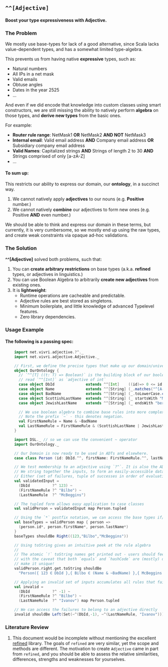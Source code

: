 ## `^^[Adjective]`

#### Boost your type expressiveness with Adjective.

### The Problem

We mostly use base-types for lack of a good alternative, since Scala lacks value-dependent types, and has a somewhat 
limited type-algebra.

This prevents us from having native __expressive__ types, such as:

- Natural numbers
- All IPs in a net mask 
- Valid emails
- Obtuse angles
- Dates in the year 2525
- ...

And even if we did encode that knowledge into custom classes using smart constructors, we are still missing the ability 
to natively perform __algebra__ on those types, and __derive new types__ from the basic ones.

For example:

- __Router rule range__: NetMask1 __OR__ NetMask2 __AND NOT__ NetMask3
- __Internal email__: Valid email address __AND__ Company email address __OR__ Subsidiary company email address 
- __Valid Names__: Capitalized strings __AND__ Strings of length 2 to 30 __AND__ Strings comprised of only [a-zA-Z]
- ...

#### To sum up:
This restricts our ability to express our domain, our __ontology__, in a succinct way.

1) We cannot natively apply __adjectives__ to our nouns (e.g. __Positive__ number.)
1) We cannot natively __combine__ our adjectives to form new ones (e.g. Positive __AND__ even number.)

We should be able to think and express our domain in these terms, but currently, it is very cumbersome, so we mostly end up
using the raw types, and create weak constraints via opaque ad-hoc validations.

### The Solution

__^^[Adjective]__ solved both problems, such that:

1) You can __create arbitrary restrictions__ on base types (a.k.a. __refined__ types, or adjectives in linguistics.)
1) You can use Boolean Algebra to arbitrarily __create new adjectives__ from existing ones.
1) It is __lightweight__:
    - Runtime operations are cacheable and predictable.
    - Adjective rules are best stored as singletons.
    - Minimum boilerplate, and little knowledge of advanced Typelevel features.
    - Zero library dependencies.

### Usage Example

#### The following is a passing spec:

```scala
    import net.vivri.adjective.?^._
    import net.vivri.adjective.Adjective._

    // First, we define the precise types that make up our domain/universe/ontology
    object OurOntology {
      // `^^[T] ((t: T) => Boolean)` is the building block of our boolean type algebra
      // read `^^[Int]` as `adjective of int`
      case object DbId              extends ^^[Int]    ((id)=> 0 <= id && id < 2000000)
      case object Name              extends ^^[String] (_.matches("^[A-Z][a-zA-Z]{1,31}$"))
      case object BadName           extends ^^[String] (_.toLowerCase.contains("badword"))
      case object ScottishLastName  extends ^^[String] (_ startsWith "Mc")
      case object JewishLastName    extends ^^[String] (_ endsWith "berg")

      // We use boolean algebra to combine base rules into more complex rules
      // Note the prefix `~` - this denotes negation.
      val FirstNameRule = Name & ~BadName
      val LastNameRule = FirstNameRule & (ScottishLastName | JewishLastName)
    }

    import DSL._ // so we can use the convenient ~ operator
    import OurOntology._

    // Our Domain is now ready to be used in ADTs and elsewhere.
    case class Person (id: DbId.^^, firstName: FirstNameRule.^^, lastName: LastNameRule.^^)

    // We test membership to an adjective using `?^`. It is also the ADT used to store the result.
    // We string together the inputs, to form an easily-accessible data structure:
    // Either (set of failures, tuple of successes in order of evaluation)
    val validatedInput =
      (DbId          ?^ 123) ~
      (FirstNameRule ?^ "Bilbo") ~
      (LastNameRule  ?^ "McBeggins")

    // The tupled form allows easy application to case classes
    val validPerson = validatedInput map Person.tupled

    // Using the `*` postfix notation, we can access the base types if/when we wish
    val baseTypes = validPerson map { person =>
      (person.id*, person.firstName*, person.lastName*)
    }
    baseTypes shouldBe Right((123,"Bilbo","McBeggins"))

    // Using toString gives an intuitive peek at the rule algebra
    //
    // The atomic `!` toString names get printed out - users should feel free to override `toString` for better ,
    // with the caveat that both `equals` and `hashCode` are (mostly) delegated to the `toString` implementation - so
    // make it unique!
    validPerson.right.get.toString shouldBe
      "Person({ 123 ∈ DbId },{ Bilbo ∈ (Name & ~BadName) },{ McBeggins ∈ ((Name & ~BadName) & (ScottishLastName | JewishLastName)) })"

    // Applying an invalid set of inputs accumulates all rules that failed
    val invalid =
      (DbId          ?^ -1) ~
      (FirstNameRule ?^ "Bilbo") ~
      (LastNameRule  ?^ "Ivanov") map Person.tupled

    // We can access the failures to belong to an adjective directly
    invalid shouldBe Left(Set(~^(DbId,-1), ~^(LastNameRule, "Ivanov")))
```

### Literature Review

1) This document would be incomplete without mentioning the excellent [refined](https://github.com/fthomas/refined)
library. The goals of `refined` are very similar, yet the scope and methods are different. The motivation to create
`Adjective` came in part from `refined`, and you should be able to assess the relative similarities, differences, strengths
and weaknesses for yourselves.
